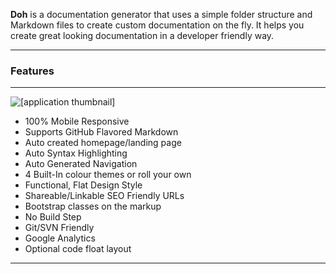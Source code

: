 <p class="lead">
	<strong>Doh</strong> is a documentation generator that uses a simple folder structure and Markdown files to create custom documentation on the fly. It helps you create great looking documentation in a developer friendly way.
</p>

<hr/>
<h3>Features</h3>
<hr/>

<img alt="[application thumbnail]" class="app-thumbnail pull-right"
     src="[% links.images %]app-thumbs.png">

* 100% Mobile Responsive
* Supports GitHub Flavored Markdown
* Auto created homepage/landing page
* Auto Syntax Highlighting
* Auto Generated Navigation
* 4 Built-In colour themes or roll your own
* Functional, Flat Design Style
* Shareable/Linkable SEO Friendly URLs
* Bootstrap classes on the markup
* No Build Step
* Git/SVN Friendly
* Google Analytics
* Optional code float layout

<div class="clear"></div>
<hr/>
